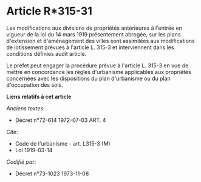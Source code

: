 # Article R*315-31

Les modifications aux divisions de propriétés antérieures à l'entrée en vigueur de la loi du 14 mars 1919 présentement
abrogée, sur les plans d'extension et d'aménagement des villes sont assimilées aux modifications de lotissement prévues à
l'article L. 315-3 et interviennent dans les conditions définies audit article.

Le préfet peut engager la procédure prévue à l'article L. 315-3 en vue de mettre en concordance les règles d'urbanisme
applicables aux propriétés concernées avec les dispositions du plan d'urbanisme ou du plan d'occupation des sols.

**Liens relatifs à cet article**

_Anciens textes_:

  - Décret n°72-614 1972-07-03 ART. 4

_Cite_:

  - Code de l'urbanisme - art. L315-3 (M)
  - Loi   1919-03-14

_Codifié par_:

  - Décret n°73-1023 1973-11-08
